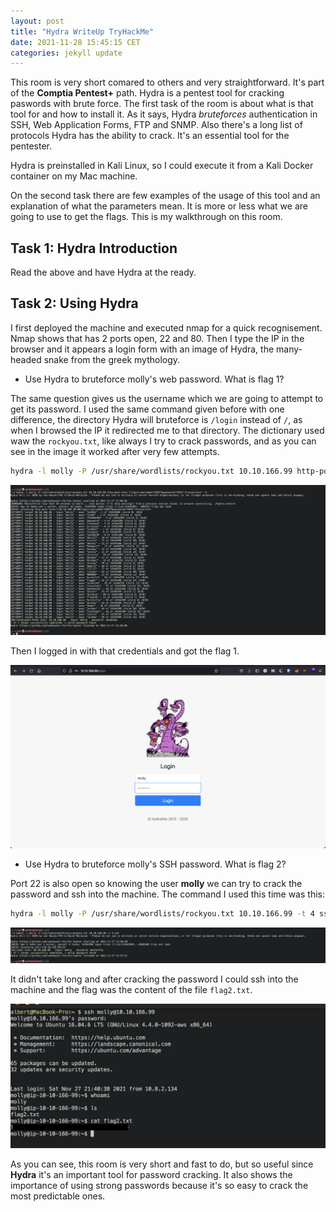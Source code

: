 ```yaml
---
layout: post
title: "Hydra WriteUp TryHackMe"
date: 2021-11-28 15:45:15 CET
categories: jekyll update
---
```


This room is very short comared to others and very straightforward. It's part
of the **Comptia Pentest+** path. Hydra is a pentest tool for cracking paswords
with brute force.  The first task of the room is about what is that tool for and
how to install it.  As it says, Hydra *bruteforces* authentication in SSH, Web
Application Forms, FTP and SNMP. Also there's a long list of protocols Hydra has
the ability to crack. It's an essential tool for the pentester.

Hydra is preinstalled in Kali Linux, so I could execute it from a
Kali Docker container on my Mac machine. 

On the second task there are few examples of the usage of this tool and an
explanation of what the parameters mean. It is more or less what we are going to
use to get the flags.  This is my walkthrough on this room.


## Task 1: Hydra Introduction

Read the above and have Hydra at the ready.

## Task 2: Using Hydra

I first deployed the machine and executed nmap for a quick recognisement. Nmap
shows that has 2 ports open, 22 and 80. Then I type the IP in the browser and it
appears a login form with an image of Hydra, the many-headed snake from the
greek mythology.

- Use Hydra to bruteforce molly's web password. What is flag 1? 

The same question gives us the username which we are going to attempt to get its
password. I used the same command given before with one difference, the
directory Hydra will bruteforce is `/login` instead of `/`, as when I browsed
the IP it redirected me to that directory. The dictionary used waw the
`rockyou.txt`, like always I try to crack passwords, and as you can see in the
image it worked after very few attempts.

``` bash
hydra -l molly -P /usr/share/wordlists/rockyou.txt 10.10.166.99 http-post-form "/login:username=^USER^&password=^PASS^:F=incorrect" -V
```

![Hydra output](/img/output_post.png)

Then I logged in with that credentials and got the flag 1.

![login](/img/login.png)

- Use Hydra to bruteforce molly's SSH password. What is flag 2?

Port 22 is also open so knowing the user **molly** we can try to crack the
password and ssh into the machine. The command I used this time was this:

``` bash
hydra -l molly -P /usr/share/wordlists/rockyou.txt 10.10.166.99 -t 4 ssh
```

![Hydra output](/img/output_ssh.png)

It didn't take long and after cracking the password I could ssh into the machine and
the flag was the content of the file `flag2.txt`.

![ssh login](/img/ssh.png)

As you can see, this room is very short and fast to do, but so useful since
**Hydra** it's an important tool for password cracking. It also shows the
importance of using strong passwords because it's so easy to crack the
most predictable ones.
